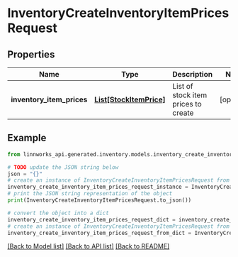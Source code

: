 # InventoryCreateInventoryItemPricesRequest


## Properties

Name | Type | Description | Notes
------------ | ------------- | ------------- | -------------
**inventory_item_prices** | [**List[StockItemPrice]**](StockItemPrice.md) | List of stock item prices to create | [optional] 

## Example

```python
from linnworks_api.generated.inventory.models.inventory_create_inventory_item_prices_request import InventoryCreateInventoryItemPricesRequest

# TODO update the JSON string below
json = "{}"
# create an instance of InventoryCreateInventoryItemPricesRequest from a JSON string
inventory_create_inventory_item_prices_request_instance = InventoryCreateInventoryItemPricesRequest.from_json(json)
# print the JSON string representation of the object
print(InventoryCreateInventoryItemPricesRequest.to_json())

# convert the object into a dict
inventory_create_inventory_item_prices_request_dict = inventory_create_inventory_item_prices_request_instance.to_dict()
# create an instance of InventoryCreateInventoryItemPricesRequest from a dict
inventory_create_inventory_item_prices_request_from_dict = InventoryCreateInventoryItemPricesRequest.from_dict(inventory_create_inventory_item_prices_request_dict)
```
[[Back to Model list]](../README.md#documentation-for-models) [[Back to API list]](../README.md#documentation-for-api-endpoints) [[Back to README]](../README.md)



